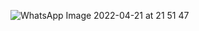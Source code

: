 ![WhatsApp Image 2022-04-21 at 21 51 47](https://user-images.githubusercontent.com/102212240/164485550-69145116-bd47-4ccc-9f8c-5781b9d0f8e2.jpeg)
